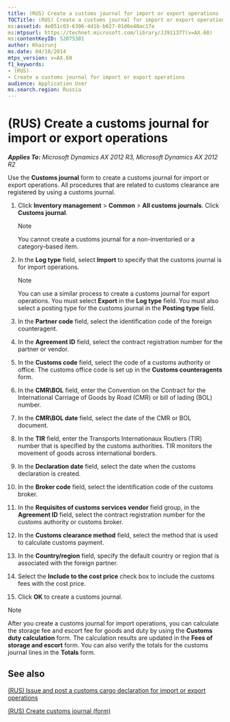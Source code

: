 ```yaml
---
title: (RUS) Create a customs journal for import or export operations
TOCTitle: (RUS) Create a customs journal for import or export operations
ms:assetid: 4e051c03-6306-4d1b-b027-01d6e40ac17e
ms:mtpsurl: https://technet.microsoft.com/library/JJ911377(v=AX.60)
ms:contentKeyID: 52075381
author: Khairunj
ms.date: 04/18/2014
mtps_version: v=AX.60
f1_keywords:
- (RUS)
- Create a customs journal for import or export operations
audience: Application User
ms.search.region: Russia
---
```


# (RUS) Create a customs journal for import or export operations 


_**Applies To:** Microsoft Dynamics AX 2012 R3, Microsoft Dynamics AX 2012 R2_

Use the **Customs journal** form to create a customs journal for import or export operations. All procedures that are related to customs clearance are registered by using a customs journal.

1.  Click **Inventory management** \> **Common** \> **All customs journals**. Click **Customs journal**.
    

    > [!NOTE]
    > <P>You cannot create a customs journal for a non-inventoried or a category-based item.</P>



2.  In the **Log type** field, select **Import** to specify that the customs journal is for import operations.
    

    > [!NOTE]
    > <P>You can use a similar process to create a customs journal for export operations. You must select <STRONG>Export</STRONG> in the <STRONG>Log type</STRONG> field. You must also select a posting type for the customs journal in the <STRONG>Posting type</STRONG> field.</P>



3.  In the **Partner code** field, select the identification code of the foreign counteragent.

4.  In the **Agreement ID** field, select the contract registration number for the partner or vendor.

5.  In the **Customs code** field, select the code of a customs authority or office. The customs office code is set up in the **Customs counteragents** form.

6.  In the **CMR\\BOL** field, enter the Convention on the Contract for the International Carriage of Goods by Road (CMR) or bill of lading (BOL) number.

7.  In the **CMR\\BOL date** field, select the date of the CMR or BOL document.

8.  In the **TIR** field, enter the Transports Internationaux Routiers (TIR) number that is specified by the customs authorities. TIR monitors the movement of goods across international borders.

9.  In the **Declaration date** field, select the date when the customs declaration is created.

10. In the **Broker code** field, select the identification code of the customs broker.

11. In the **Requisites of customs services vendor** field group, in the **Agreement ID** field, select the contract registration number for the customs authority or customs broker.

12. In the **Customs clearance method** field, select the method that is used to calculate customs payment.

13. In the **Country/region** field, specify the default country or region that is associated with the foreign partner.

14. Select the **Include to the cost price** check box to include the customs fees with the cost price.

15. Click **OK** to create a customs journal.


> [!NOTE]
> <P>After you create a customs journal for import operations, you can calculate the storage fee and escort fee for goods and duty by using the <STRONG>Customs duty calculation</STRONG> form. The calculation results are updated in the <STRONG>Fees of storage and escort</STRONG> form. You can also verify the totals for the customs journal lines in the <STRONG>Totals</STRONG> form.</P>



## See also

[(RUS) Issue and post a customs cargo declaration for import or export operations](rus-issue-and-post-a-customs-cargo-declaration-for-import-or-export-operations.md)

[(RUS) Create customs journal (form)](https://technet.microsoft.com/library/jj853226\(v=ax.60\))

  


